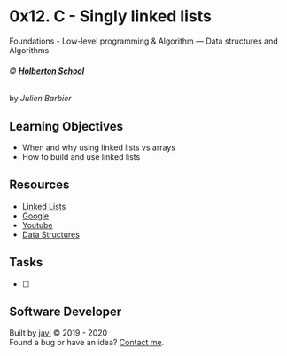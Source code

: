 # 0x12. C - Singly linked lists
Foundations - Low-level programming & Algorithm ― Data structures and Algorithms

###### :copyright: **[Holberton School](https://www.holbertonschool.com/)**
by _Julien Barbier_

## Learning Objectives
* When and why using linked lists vs arrays
* How to build and use linked lists

## Resources
* [Linked Lists](https://www.youtube.com/watch?v=udapt4FGY20&feature=youtu.be&t=2m10s)
* [Google](https://www.google.com/search?q=linked+lists&cad=h)
* [Youtube](https://www.youtube.com/results?search_query=linked+lists)
* [Data Structures](https://intranet.hbtn.io/concepts/120)

## Tasks
* [ ] 

## Software Developer
Built by [javi](https://github.com/javi0x00) :copyright: 2019 - 2020  
Found a bug or have an idea? [Contact me](https://www.linkedin.com/in/javi0x00/).

